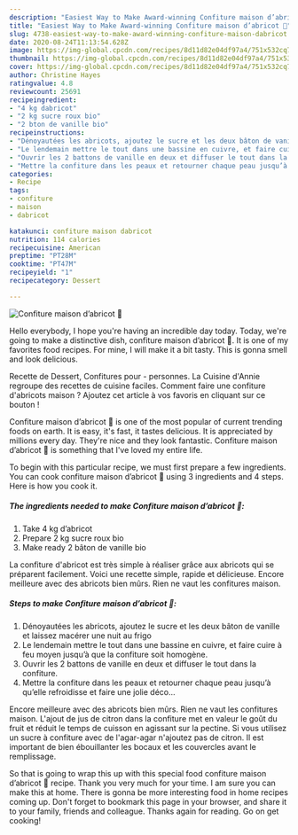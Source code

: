 ```yaml
---
description: "Easiest Way to Make Award-winning Confiture maison d’abricot 🍑"
title: "Easiest Way to Make Award-winning Confiture maison d’abricot 🍑"
slug: 4738-easiest-way-to-make-award-winning-confiture-maison-dabricot
date: 2020-08-24T11:13:54.628Z
image: https://img-global.cpcdn.com/recipes/8d11d82e04df97a4/751x532cq70/confiture-maison-dabricot-🍑-photo-principale-de-la-recette.jpg
thumbnail: https://img-global.cpcdn.com/recipes/8d11d82e04df97a4/751x532cq70/confiture-maison-dabricot-🍑-photo-principale-de-la-recette.jpg
cover: https://img-global.cpcdn.com/recipes/8d11d82e04df97a4/751x532cq70/confiture-maison-dabricot-🍑-photo-principale-de-la-recette.jpg
author: Christine Hayes
ratingvalue: 4.8
reviewcount: 25691
recipeingredient:
- "4 kg dabricot"
- "2 kg sucre roux bio"
- "2 bton de vanille bio"
recipeinstructions:
- "Dénoyautées les abricots, ajoutez le sucre et les deux bâton de vanille et laissez macérer une nuit au frigo"
- "Le lendemain mettre le tout dans une bassine en cuivre, et faire cuire à feu moyen jusqu’à que la confiture soit homogène."
- "Ouvrir les 2 battons de vanille en deux et diffuser le tout dans la confiture."
- "Mettre la confiture dans les peaux et retourner chaque peau jusqu’à qu’elle refroidisse et faire une jolie déco..."
categories:
- Recipe
tags:
- confiture
- maison
- dabricot

katakunci: confiture maison dabricot 
nutrition: 114 calories
recipecuisine: American
preptime: "PT28M"
cooktime: "PT47M"
recipeyield: "1"
recipecategory: Dessert

---
```



![Confiture maison d’abricot 🍑](https://img-global.cpcdn.com/recipes/8d11d82e04df97a4/751x532cq70/confiture-maison-dabricot-🍑-photo-principale-de-la-recette.jpg)

Hello everybody, I hope you're having an incredible day today. Today, we're going to make a distinctive dish, confiture maison d’abricot 🍑. It is one of my favorites food recipes. For mine, I will make it a bit tasty. This is gonna smell and look delicious.

Recette de Dessert, Confitures pour - personnes. La Cuisine d&#39;Annie regroupe des recettes de cuisine faciles. Comment faire une confiture d&#39;abricots maison ? Ajoutez cet article à vos favoris en cliquant sur ce bouton !

Confiture maison d’abricot 🍑 is one of the most popular of current trending foods on earth. It is easy, it's fast, it tastes delicious. It is appreciated by millions every day. They're nice and they look fantastic. Confiture maison d’abricot 🍑 is something that I've loved my entire life.


To begin with this particular recipe, we must first prepare a few ingredients. You can cook confiture maison d’abricot 🍑 using 3 ingredients and 4 steps. Here is how you cook it.

<!--inarticleads1-->

##### The ingredients needed to make Confiture maison d’abricot 🍑:

1. Take 4 kg d’abricot
1. Prepare 2 kg sucre roux bio
1. Make ready 2 bâton de vanille bio


La confiture d&#39;abricot est très simple à réaliser grâce aux abricots qui se préparent facilement. Voici une recette simple, rapide et délicieuse. Encore meilleure avec des abricots bien mûrs. Rien ne vaut les confitures maison. 

<!--inarticleads2-->

##### Steps to make Confiture maison d’abricot 🍑:

1. Dénoyautées les abricots, ajoutez le sucre et les deux bâton de vanille et laissez macérer une nuit au frigo
1. Le lendemain mettre le tout dans une bassine en cuivre, et faire cuire à feu moyen jusqu’à que la confiture soit homogène.
1. Ouvrir les 2 battons de vanille en deux et diffuser le tout dans la confiture.
1. Mettre la confiture dans les peaux et retourner chaque peau jusqu’à qu’elle refroidisse et faire une jolie déco...


Encore meilleure avec des abricots bien mûrs. Rien ne vaut les confitures maison. L&#39;ajout de jus de citron dans la confiture met en valeur le goût du fruit et réduit le temps de cuisson en agissant sur la pectine. Si vous utilisez un sucre à confiture avec de l&#39;agar-agar n&#39;ajoutez pas de citron. Il est important de bien ébouillanter les bocaux et les couvercles avant le remplissage. 

So that is going to wrap this up with this special food confiture maison d’abricot 🍑 recipe. Thank you very much for your time. I am sure you can make this at home. There is gonna be more interesting food in home recipes coming up. Don't forget to bookmark this page in your browser, and share it to your family, friends and colleague. Thanks again for reading. Go on get cooking!
